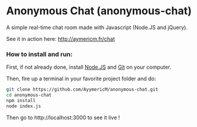 # Anonymous Chat (anonymous-chat)

A simple real-time chat room made with Javascript (Node.JS and jQuery).

See it in action here: http://aymericm.fr/chat

### How to install and run:

First, if not already done, install [Node.JS](https://nodejs.org/) and [Git](https://git-scm.com/downloads) on your computer.

Then, fire up a terminal in your favorite project folder and do:
```sh
git clone https://github.com/AyymericM/anonymous-chat.git
cd anonymous-chat
npm install
node index.js
```

Then go to http://localhost:3000 to see it live !
